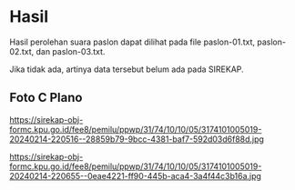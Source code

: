 # Hasil

Hasil perolehan suara paslon dapat dilihat pada file paslon-01.txt, paslon-02.txt, dan paslon-03.txt.

Jika tidak ada, artinya data tersebut belum ada pada SIREKAP.

## Foto C Plano

https://sirekap-obj-formc.kpu.go.id/fee8/pemilu/ppwp/31/74/10/10/05/3174101005019-20240214-220516--28859b79-9bcc-4381-baf7-592d03d6f88d.jpg

https://sirekap-obj-formc.kpu.go.id/fee8/pemilu/ppwp/31/74/10/10/05/3174101005019-20240214-220655--0eae4221-ff90-445b-aca4-3a4f44c3b16a.jpg
